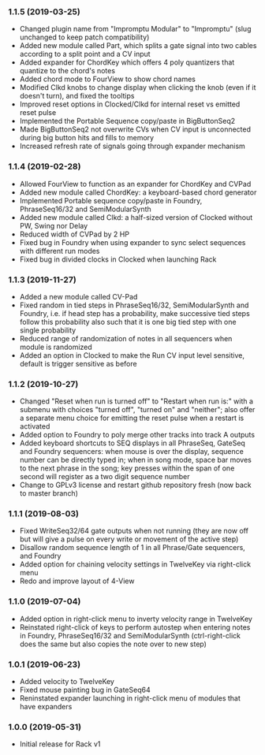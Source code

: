### 1.1.5 (2019-03-25)

- Changed plugin name from "Impromptu Modular" to "Impromptu" (slug unchanged to keep patch compatibility)
- Added new module called Part, which splits a gate signal into two cables according to a split point and a CV input
- Added expander for ChordKey which offers 4 poly quantizers that quantize to the chord's notes
- Added chord mode to FourView to show chord names
- Modified Clkd knobs to change display when clicking the knob (even if it doesn't turn), and fixed the tooltips
- Improved reset options in Clocked/Clkd for internal reset vs emitted reset pulse
- Implemented the Portable Sequence copy/paste in BigButtonSeq2
- Made BigButtonSeq2 not overwrite CVs when CV input is unconnected during big button hits and fills to memory
- Increased refresh rate of signals going through expander mechanism


### 1.1.4 (2019-02-28)

- Allowed FourView to function as an expander for ChordKey and CVPad
- Added new module called ChordKey: a keyboard-based chord generator 
- Implemented Portable sequence copy/paste in Foundry, PhraseSeq16/32 and SemiModularSynth
- Added new module called Clkd: a half-sized version of Clocked without PW, Swing nor Delay
- Reduced width of CVPad by 2 HP
- Fixed bug in Foundry when using expander to sync select sequences with different run modes
- Fixed bug in divided clocks in Clocked when launching Rack


### 1.1.3 (2019-11-27)

- Added a new module called CV-Pad
- Fixed random in tied steps in PhraseSeq16/32, SemiModularSynth and Foundry, i.e. if head step has a probability, make successive tied steps follow this probability also such that it is one big tied step with one single probability
- Reduced range of randomization of notes in all sequencers when module is randomized
- Added an option in Clocked to make the Run CV input level sensitive, default is trigger sensitive as before


### 1.1.2 (2019-10-27)

- Changed "Reset when run is turned off" to "Restart when run is:" with a submenu with choices "turned off", "turned on" and "neither"; also offer a separate menu choice for emitting the reset pulse when a restart is activated
- Added option to Foundry to poly merge other tracks into track A outputs
- Added keyboard shortcuts to SEQ displays in all PhraseSeq, GateSeq and Foundry sequencers: when mouse is over the display, sequence number can be directly typed in; when in song mode, space bar moves to the next phrase in the song; key presses within the span of one second will register as a two digit sequence number
- Change to GPLv3 license and restart github repository fresh (now back to master branch)


### 1.1.1 (2019-08-03)

- Fixed WriteSeq32/64 gate outputs when not running (they are now off but will give a pulse on every write or movement of the active step)
- Disallow random sequence length of 1 in all Phrase/Gate sequencers, and Foundry
- Added option for chaining velocity settings in TwelveKey via right-click menu
- Redo and improve layout of 4-View


### 1.1.0 (2019-07-04)

- Added option in right-click menu to inverty velocity range in TwelveKey
- Reinstated right-click of keys to perform autostep when entering notes in Foundry, PhraseSeq16/32 and SemiModularSynth (ctrl-right-click does the same but also copies the note over to new step)


### 1.0.1 (2019-06-23)

- Added velocity to TwelveKey
- Fixed mouse painting bug in GateSeq64
- Reninstated expander launching in right-click menu of modules that have expanders


### 1.0.0 (2019-05-31)

- Initial release for Rack v1
